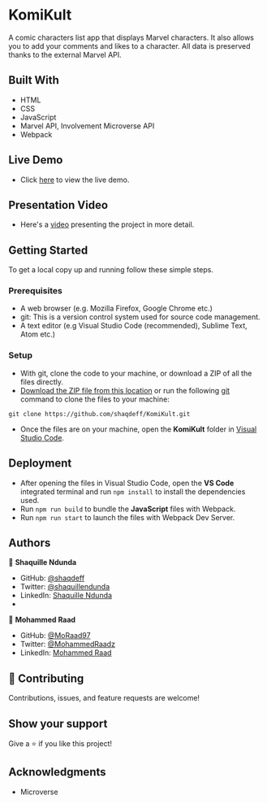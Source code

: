 # KomiKult
A comic characters list app that displays Marvel characters. It also allows you to add your comments and likes to a character. All data is preserved thanks to the external Marvel API.

## Built With
- HTML
- CSS
- JavaScript
- Marvel API, Involvement Microverse API
- Webpack 

## Live Demo
- Click [here](https://shaqdeff.github.io/KomiKult/) to view the live demo.

## Presentation Video
- Here's a [video](https://www.loom.com/share/af0372bbe7704093b08f1c9e4006bc1c) presenting the project in more detail.

## Getting Started
To get a local copy up and running follow these simple steps.

### Prerequisites
- A web browser (e.g. Mozilla Firefox, Google Chrome etc.)
- git: This is a version control system used for source code management.
- A text editor (e.g Visual Studio Code (recommended), Sublime Text, Atom etc.)

### Setup
- With git, clone the code to your machine, or download a ZIP of all the files directly.
- [Download the ZIP file from this location](https://github.com/shaqdeff/KomiKult/archive/refs/heads/develop.zip) or run the following [git](https://git-scm.com/) command to clone the files to your machine:
```
git clone https://github.com/shaqdeff/KomiKult.git
```
- Once the files are on your machine, open the **KomiKult** folder in [Visual Studio Code](https://code.visualstudio.com/download).

## Deployment
- After opening the files in Visual Studio Code, open the **VS Code** integrated terminal and run ``` npm install ``` to install the dependencies used.
- Run ``` npm run build ``` to bundle the **JavaScript** files with Webpack.
- Run ``` npm run start ``` to launch the files with Webpack Dev Server.

## Authors
👤 **Shaquille Ndunda**
- GitHub: [@shaqdeff](https://github.com/shaqdeff)
- Twitter: [@shaquillendunda](https://twitter.com/shaquillendunda)
- LinkedIn: [Shaquille Ndunda](https://www.linkedin.com/in/shaquille-ndunda-b13a95107/)
- 

👤 **Mohammed Raad**
- GitHub: [@MoRaad97](https://github.com/MoRaad97)
- Twitter: [@MohammedRaadz](https://twitter.com/MohammedRaadz)
- LinkedIn: [Mohammed Raad](linkedin.com/in/mohammed-raad-600176210)

## 🤝 Contributing
Contributions, issues, and feature requests are welcome!

## Show your support
Give a ⭐️ if you like this project!

## Acknowledgments
- Microverse
